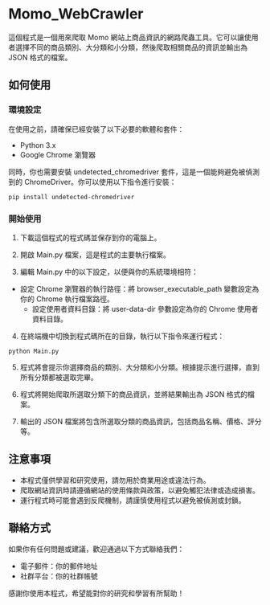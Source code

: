 # Momo_WebCrawler
這個程式是一個用來爬取 Momo 網站上商品資訊的網路爬蟲工具。它可以讓使用者選擇不同的商品類別、大分類和小分類，然後爬取相關商品的資訊並輸出為 JSON 格式的檔案。


## 如何使用
### 環境設定
在使用之前，請確保已經安裝了以下必要的軟體和套件：

- Python 3.x
- Google Chrome 瀏覽器

同時，你也需要安裝 undetected_chromedriver 套件，這是一個能夠避免被偵測到的 ChromeDriver。你可以使用以下指令進行安裝：

```pip install undetected-chromedriver```


### 開始使用
1. 下載這個程式的程式碼並保存到你的電腦上。

2. 開啟 Main.py 檔案，這是程式的主要執行檔案。

3. 編輯 Main.py 中的以下設定，以便與你的系統環境相符：

   
- 設定 Chrome 瀏覽器的執行路徑：將 browser_executable_path 變數設定為你的 Chrome 執行檔案路徑。
  - 設定使用者資料目錄：將 user-data-dir 參數設定為你的 Chrome 使用者資料目錄。

4. 在終端機中切換到程式碼所在的目錄，執行以下指令來運行程式：

```python Main.py```


5. 程式將會提示你選擇商品的類別、大分類和小分類。根據提示進行選擇，直到所有分類都被選取完畢。

6. 程式將開始爬取所選取分類下的商品資訊，並將結果輸出為 JSON 格式的檔案。

7. 輸出的 JSON 檔案將包含所選取分類的商品資訊，包括商品名稱、價格、評分等。

## 注意事項
- 本程式僅供學習和研究使用，請勿用於商業用途或違法行為。
- 爬取網站資訊時請遵循網站的使用條款與政策，以避免觸犯法律或造成損害。
- 運行程式時可能會遇到反爬機制，請謹慎使用程式以避免被偵測或封鎖。

## 聯絡方式
如果你有任何問題或建議，歡迎通過以下方式聯絡我們：

- 電子郵件：你的郵件地址
- 社群平台：你的社群帳號

感謝你使用本程式，希望能對你的研究和學習有所幫助！
